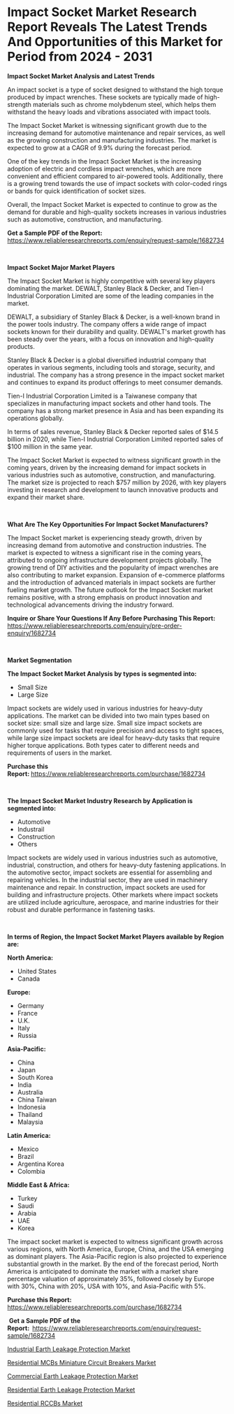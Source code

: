 <p><h1>Impact Socket Market Research Report Reveals The Latest Trends And Opportunities of this Market for Period from 2024 - 2031</h1></p><p><strong>Impact Socket Market Analysis and Latest Trends</strong></p>
<p><p>An impact socket is a type of socket designed to withstand the high torque produced by impact wrenches. These sockets are typically made of high-strength materials such as chrome molybdenum steel, which helps them withstand the heavy loads and vibrations associated with impact tools.</p><p>The Impact Socket Market is witnessing significant growth due to the increasing demand for automotive maintenance and repair services, as well as the growing construction and manufacturing industries. The market is expected to grow at a CAGR of 9.9% during the forecast period.</p><p>One of the key trends in the Impact Socket Market is the increasing adoption of electric and cordless impact wrenches, which are more convenient and efficient compared to air-powered tools. Additionally, there is a growing trend towards the use of impact sockets with color-coded rings or bands for quick identification of socket sizes.</p><p>Overall, the Impact Socket Market is expected to continue to grow as the demand for durable and high-quality sockets increases in various industries such as automotive, construction, and manufacturing.</p></p>
<p><strong>Get a Sample PDF of the Report:&nbsp;</strong> <a href="https://www.reliableresearchreports.com/enquiry/request-sample/1682734">https://www.reliableresearchreports.com/enquiry/request-sample/1682734</a></p>
<p>&nbsp;</p>
<p><strong>Impact Socket Major Market Players</strong></p>
<p><p>The Impact Socket Market is highly competitive with several key players dominating the market. DEWALT, Stanley Black & Decker, and Tien-I Industrial Corporation Limited are some of the leading companies in the market.</p><p>DEWALT, a subsidiary of Stanley Black & Decker, is a well-known brand in the power tools industry. The company offers a wide range of impact sockets known for their durability and quality. DEWALT's market growth has been steady over the years, with a focus on innovation and high-quality products.</p><p>Stanley Black & Decker is a global diversified industrial company that operates in various segments, including tools and storage, security, and industrial. The company has a strong presence in the impact socket market and continues to expand its product offerings to meet consumer demands.</p><p>Tien-I Industrial Corporation Limited is a Taiwanese company that specializes in manufacturing impact sockets and other hand tools. The company has a strong market presence in Asia and has been expanding its operations globally.</p><p>In terms of sales revenue, Stanley Black & Decker reported sales of $14.5 billion in 2020, while Tien-I Industrial Corporation Limited reported sales of $100 million in the same year.</p><p>The Impact Socket Market is expected to witness significant growth in the coming years, driven by the increasing demand for impact sockets in various industries such as automotive, construction, and manufacturing. The market size is projected to reach $757 million by 2026, with key players investing in research and development to launch innovative products and expand their market share.</p></p>
<p>&nbsp;</p>
<p><strong>What Are The Key Opportunities For Impact Socket Manufacturers?</strong></p>
<p><p>The Impact Socket market is experiencing steady growth, driven by increasing demand from automotive and construction industries. The market is expected to witness a significant rise in the coming years, attributed to ongoing infrastructure development projects globally. The growing trend of DIY activities and the popularity of impact wrenches are also contributing to market expansion. Expansion of e-commerce platforms and the introduction of advanced materials in impact sockets are further fueling market growth. The future outlook for the Impact Socket market remains positive, with a strong emphasis on product innovation and technological advancements driving the industry forward.</p></p>
<p><strong>Inquire or Share Your Questions If Any Before Purchasing This Report:</strong> <a href="https://www.reliableresearchreports.com/enquiry/pre-order-enquiry/1682734">https://www.reliableresearchreports.com/enquiry/pre-order-enquiry/1682734</a></p>
<p>&nbsp;</p>
<p><strong>Market Segmentation</strong></p>
<p><strong>The Impact Socket Market Analysis by types is segmented into:</strong></p>
<p><ul><li>Small Size</li><li>Large Size</li></ul></p>
<p><p>Impact sockets are widely used in various industries for heavy-duty applications. The market can be divided into two main types based on socket size: small size and large size. Small size impact sockets are commonly used for tasks that require precision and access to tight spaces, while large size impact sockets are ideal for heavy-duty tasks that require higher torque applications. Both types cater to different needs and requirements of users in the market.</p></p>
<p><strong>Purchase this Report:&nbsp;</strong><a href="https://www.reliableresearchreports.com/purchase/1682734">https://www.reliableresearchreports.com/purchase/1682734</a></p>
<p>&nbsp;</p>
<p><strong>The Impact Socket Market Industry Research by Application is segmented into:</strong></p>
<p><ul><li>Automotive</li><li>Industrail</li><li>Construction</li><li>Others</li></ul></p>
<p><p>Impact sockets are widely used in various industries such as automotive, industrial, construction, and others for heavy-duty fastening applications. In the automotive sector, impact sockets are essential for assembling and repairing vehicles. In the industrial sector, they are used in machinery maintenance and repair. In construction, impact sockets are used for building and infrastructure projects. Other markets where impact sockets are utilized include agriculture, aerospace, and marine industries for their robust and durable performance in fastening tasks.</p></p>
<p>&nbsp;</p>
<p><strong>In terms of Region, the Impact Socket Market Players available by Region are:</strong></p>
<p>
    <p> <strong> North America: </strong>
        <ul>
            <li>United States</li>
            <li>Canada</li>
        </ul>
        </p> 
    <p> <strong> Europe: </strong>
        <ul>
            <li>Germany</li>
            <li>France</li>
            <li>U.K.</li>
            <li>Italy</li>
            <li>Russia</li>
        </ul>
        </p> 
    <p> <strong> Asia-Pacific: </strong>
        <ul>
            <li>China</li>
            <li>Japan</li>
            <li>South Korea</li>
            <li>India</li>
            <li>Australia</li>
            <li>China Taiwan</li>
            <li>Indonesia</li>
            <li>Thailand</li>
            <li>Malaysia</li>
        </ul>
        </p> 
    <p> <strong> Latin America: </strong>
        <ul>
            <li>Mexico</li>
            <li>Brazil</li>
            <li>Argentina Korea</li>
            <li>Colombia</li>
        </ul>
        </p> 
    <p> <strong> Middle East & Africa: </strong>
        <ul>
            <li>Turkey</li>
            <li>Saudi</li>
            <li>Arabia</li>
            <li>UAE</li>
            <li>Korea</li>
        </ul>
    </p>
    </p>
<p><p>The impact socket market is expected to witness significant growth across various regions, with North America, Europe, China, and the USA emerging as dominant players. The Asia-Pacific region is also projected to experience substantial growth in the market. By the end of the forecast period, North America is anticipated to dominate the market with a market share percentage valuation of approximately 35%, followed closely by Europe with 30%, China with 20%, USA with 10%, and Asia-Pacific with 5%.</p></p>
<p><strong>Purchase this Report: </strong><a href="https://www.reliableresearchreports.com/purchase/1682734">https://www.reliableresearchreports.com/purchase/1682734</a></p>
<p>&nbsp;<strong>Get a Sample PDF of the Report:&nbsp;&nbsp;</strong><a href="https://www.reliableresearchreports.com/enquiry/request-sample/1682734">https://www.reliableresearchreports.com/enquiry/request-sample/1682734</a></p>
<p><strong></strong></p>
<p><p><a href="https://medium.com/@marianmraz_72126/industrial-earth-leakage-protection-market-share-evolution-and-market-growth-trends-2024-2031-33dc3fbc8994">Industrial Earth Leakage Protection Market</a></p><p><a href="https://medium.com/@marianmraz_72126/residential-mcbs-miniature-circuit-breakers-market-size-reveals-the-best-marketing-channels-in-467869899a35">Residential MCBs Miniature Circuit Breakers Market</a></p><p><a href="https://medium.com/@marianmraz_72126/commercial-earth-leakage-protection-market-outlook-industry-overview-and-forecast-2024-to-2031-572333ecd411">Commercial Earth Leakage Protection Market</a></p><p><a href="https://medium.com/@marianmraz_72126/analyzing-residential-earth-leakage-protection-market-global-industry-perspective-and-forecast-395401f47c1d">Residential Earth Leakage Protection Market</a></p><p><a href="https://medium.com/@marianmraz_72126/residential-rccbs-market-report-reveals-the-latest-trends-and-growth-opportunities-of-this-market-2f52c3f2bc69">Residential RCCBs Market</a></p></p>